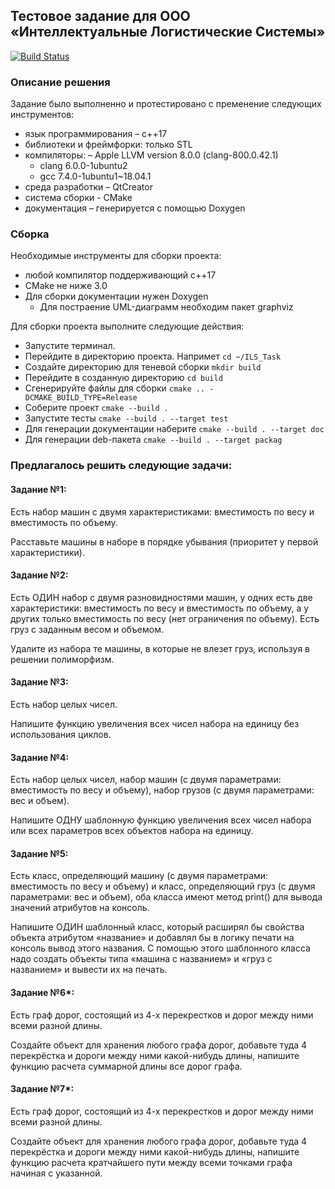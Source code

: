 ## Тестовое задание для ООО «Интеллектуальные Логистические Системы»

[![Build Status](https://travis-ci.org/Dinsul/ILS_Task.svg?branch=master)](https://travis-ci.org/Dinsul/ILS_Task)

### Описание решения
Задание было выполненно и протестировано с пременение следующих инструментов:
- язык программирования – с++17
- библиотеки и фреймфорки: только STL
- компиляторы:
    – Apple LLVM version 8.0.0 (clang-800.0.42.1)
    - clang 6.0.0-1ubuntu2
    - gcc 7.4.0-1ubuntu1~18.04.1
- среда разработки – QtCreator
- система сборки - CMake
- документация – генерируется с помощью Doxygen

### Сборка
Необходимые инструменты для сборки проекта:
- любой компилятор поддерживающий c++17
- CMake не ниже 3.0
- Для сборки документации нужен Doxygen
    - Для постраение UML-диаграмм необходим пакет graphviz


Для сборки проекта выполните следующие действия:
- Запустите терминал.
- Перейдите в директорию проекта. Напримет `cd ~/ILS_Task`
- Создайте директорию для теневой сборки `mkdir build`
- Перейдите в созданную директорию `cd build`
- Сгенерируйте файлы для сборки `cmake .. -DCMAKE_BUILD_TYPE=Release`
- Соберите проект `cmake --build .`
- Запустите тесты `cmake --build . --target test`
- Для генерации документации наберите `cmake --build . --target doc`
- Для генерации deb-пакета `cmake --build . --target packag`

### Предлагалось решить следующие задачи:

#### Задание №1:
Есть набор машин с двумя характеристиками: вместимость по весу и вместимость по объему.

Расставьте машины в наборе в порядке убывания (приоритет у первой характеристики).

#### Задание №2:
Есть ОДИН набор с двумя разновидностями машин, у одних есть две характеристики: вместимость
по весу и вместимость по объему, а у других только вместимость по весу (нет ограничения по объему).
Есть груз с заданным весом и объемом.

Удалите из набора те машины, в которые не влезет груз, используя в решении полиморфизм.

#### Задание №3:
Есть набор целых чисел.

Напишите функцию увеличения всех чисел набора на единицу без использования циклов.

#### Задание №4:
Есть набор целых чисел, набор машин (с двумя параметрами: вместимость по весу и объему),
набор грузов (с двумя параметрами: вес и объем).

Напишите ОДНУ шаблонную функцию увеличения всех чисел набора или всех параметров всех объектов
набора на единицу.

#### Задание №5:
Есть класс, определяющий машину (с двумя параметрами: вместимость по весу и объему)
и класс, определяющий груз (с двумя параметрами: вес и объем), оба класса имеют метод print()
для вывода значений атрибутов на консоль.

Напишите ОДИН шаблонный класс, который расширял бы свойства объекта атрибутом «название» и
добавлял бы в логику печати на консоль вывод этого названия. С помощью этого шаблонного класса
надо создать объекты типа «машина с названием» и «груз с названием» и вывести их на печать.

#### Задание №6*:
Есть граф дорог, состоящий из 4-х перекрестков и дорог между ними всеми разной длины.

Создайте объект для хранения любого графа дорог, добавьте туда 4 перекрёстка и дороги
между ними какой-нибудь длины, напишите функцию расчета суммарной длины все дорог графа.

#### Задание №7*:
Есть граф дорог, состоящий из 4-х перекрестков и дорог между ними всеми разной длины.

Создайте объект для хранения любого графа дорог, добавьте туда 4 перекрёстка и
дороги между ними какой-нибудь длины, напишите функцию расчета кратчайшего пути
между всеми точками графа начиная с указанной.

